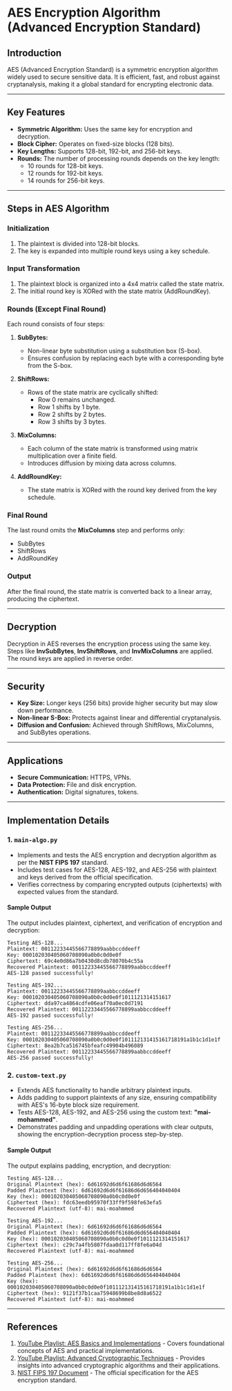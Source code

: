 # AES Encryption Algorithm (Advanced Encryption Standard)

## **Introduction**

AES (Advanced Encryption Standard) is a symmetric encryption algorithm widely used to secure sensitive data. It is efficient, fast, and robust against cryptanalysis, making it a global standard for encrypting electronic data.

---

## **Key Features**

- **Symmetric Algorithm:** Uses the same key for encryption and decryption.
- **Block Cipher:** Operates on fixed-size blocks (128 bits).
- **Key Lengths:** Supports 128-bit, 192-bit, and 256-bit keys.
- **Rounds:** The number of processing rounds depends on the key length:
  - 10 rounds for 128-bit keys.
  - 12 rounds for 192-bit keys.
  - 14 rounds for 256-bit keys.

---

## **Steps in AES Algorithm**

### **Initialization**
1. The plaintext is divided into 128-bit blocks.
2. The key is expanded into multiple round keys using a key schedule.

### **Input Transformation**
1. The plaintext block is organized into a 4x4 matrix called the state matrix.
2. The initial round key is XORed with the state matrix (AddRoundKey).

### **Rounds (Except Final Round)**
Each round consists of four steps:

1. **SubBytes:**
   - Non-linear byte substitution using a substitution box (S-box).
   - Ensures confusion by replacing each byte with a corresponding byte from the S-box.


2. **ShiftRows:**
   - Rows of the state matrix are cyclically shifted:
     - Row 0 remains unchanged.
     - Row 1 shifts by 1 byte.
     - Row 2 shifts by 2 bytes.
     - Row 3 shifts by 3 bytes.


3. **MixColumns:**
   - Each column of the state matrix is transformed using matrix multiplication over a finite field.
   - Introduces diffusion by mixing data across columns.

4. **AddRoundKey:**
   - The state matrix is XORed with the round key derived from the key schedule.

### **Final Round**
The last round omits the **MixColumns** step and performs only:
- SubBytes
- ShiftRows
- AddRoundKey

### **Output**
After the final round, the state matrix is converted back to a linear array, producing the ciphertext.

---

## **Decryption**
Decryption in AES reverses the encryption process using the same key. Steps like **InvSubBytes**, **InvShiftRows**, and **InvMixColumns** are applied. The round keys are applied in reverse order.

---

## **Security**

- **Key Size:** Longer keys (256 bits) provide higher security but may slow down performance.
- **Non-linear S-Box:** Protects against linear and differential cryptanalysis.
- **Diffusion and Confusion:** Achieved through ShiftRows, MixColumns, and SubBytes operations.

---

## **Applications**

- **Secure Communication:** HTTPS, VPNs.
- **Data Protection:** File and disk encryption.
- **Authentication:** Digital signatures, tokens.

---

## **Implementation Details**

### **1. `main-algo.py`**
- Implements and tests the AES encryption and decryption algorithm as per the **NIST FIPS 197** standard.
- Includes test cases for AES-128, AES-192, and AES-256 with plaintext and keys derived from the official specification.
- Verifies correctness by comparing encrypted outputs (ciphertexts) with expected values from the standard.

#### **Sample Output**
The output includes plaintext, ciphertext, and verification of encryption and decryption:
```
Testing AES-128...
Plaintext: 00112233445566778899aabbccddeeff
Key: 000102030405060708090a0b0c0d0e0f
Ciphertext: 69c4e0d86a7b0430d8cdb78070b4c55a
Recovered Plaintext: 00112233445566778899aabbccddeeff
AES-128 passed successfully!

Testing AES-192...
Plaintext: 00112233445566778899aabbccddeeff
Key: 000102030405060708090a0b0c0d0e0f1011121314151617
Ciphertext: dda97ca4864cdfe06eaf70a0ec0d7191
Recovered Plaintext: 00112233445566778899aabbccddeeff
AES-192 passed successfully!

Testing AES-256...
Plaintext: 00112233445566778899aabbccddeeff
Key: 000102030405060708090a0b0c0d0e0f101112131415161718191a1b1c1d1e1f
Ciphertext: 8ea2b7ca516745bfeafc49904b496089
Recovered Plaintext: 00112233445566778899aabbccddeeff
AES-256 passed successfully!
```

### **2. `custom-text.py`**
- Extends AES functionality to handle arbitrary plaintext inputs.
- Adds padding to support plaintexts of any size, ensuring compatibility with AES's 16-byte block size requirement.
- Tests AES-128, AES-192, and AES-256 using the custom text: **"mai-mohammed"**.
- Demonstrates padding and unpadding operations with clear outputs, showing the encryption-decryption process step-by-step.


#### **Sample Output**
The output explains padding, encryption, and decryption:
```
Testing AES-128...
Original Plaintext (hex): 6d61692d6d6f61686d6d6564
Padded Plaintext (hex): 6d61692d6d6f61686d6d656404040404
Key (hex): 000102030405060708090a0b0c0d0e0f
Ciphertext (hex): fdc63eedb95970f33ff9f598fe63efa5
Recovered Plaintext (utf-8): mai-moahmmed

Testing AES-192...
Original Plaintext (hex): 6d61692d6d6f61686d6d6564
Padded Plaintext (hex): 6d61692d6d6f61686d6d656404040404
Key (hex): 000102030405060708090a0b0c0d0e0f1011121314151617
Ciphertext (hex): c29c7a4fb5807fdaa0d117ff8fe6a04d
Recovered Plaintext (utf-8): mai-moahmmed

Testing AES-256...
Original Plaintext (hex): 6d61692d6d6f61686d6d6564
Padded Plaintext (hex): 6d61692d6d6f61686d6d656404040404
Key (hex): 000102030405060708090a0b0c0d0e0f101112131415161718191a1b1c1d1e1f
Ciphertext (hex): 9121f37b1caa75948699b8be8d8a6522
Recovered Plaintext (utf-8): mai-moahmmed
```

---

## **References**

1. [YouTube Playlist: AES Basics and Implementations](https://www.youtube.com/playlist?list=PLBlnK6fEyqRgj06MEnp2VebJ8DgMpF0Zj) - Covers foundational concepts of AES and practical implementations.
2. [YouTube Playlist: Advanced Cryptographic Techniques](https://www.youtube.com/playlist?list=PLWjMI9CAmVU4--SmpzgswTvxLkZqC9QWn) - Provides insights into advanced cryptographic algorithms and their applications.
3. [NIST FIPS 197 Document](https://nvlpubs.nist.gov/nistpubs/FIPS/NIST.FIPS.197-upd1.pdf) - The official specification for the AES encryption standard.
